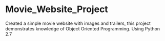 # Movie_Website_Project
Created a simple movie website with images and trailers, this project demonstrates knowledge of Object Oriented Programming.
Using Python 2.7
